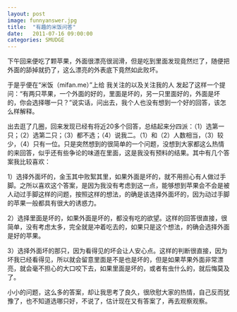 ```yaml
---
layout: post
image: funnyanswer.jpg
title:  "有趣的米饭问答"
date:   2011-07-16 09:00:00
categories: SMUDGE
---
```



下午回来便吃了颗苹果，外面很漂亮很润滑，但是吃到里面发现竟然烂了，随便把外面的舔掉就扔了，这么漂亮的外表底下竟然如此败坏。





于是乎便在“米饭（mifan.me）”上给 我关注的以及关注我的人 发起了这样一个提问：“有两只苹果，一个外面的好的，里面是坏的，另一只里面好的，外面是坏的，你会选择哪一只？”说实话，问出去，我个人也没有想到一个好的回答，该怎么样解释。





出去逛了几圈，回来发现已经有将近20多个回答，总结起来分四派：（1）选第一只；（2）选第二只；（3）都不选；（4）说我二。（1）和（2）人数相当，（3）较少，（4）只有一位。只是突然想到的很简单的一个问题，没想到大家都这么热情的来回答，似乎还有些争论的味道在里面，这是我没有预料的结果。其中有几个答案我比较喜欢：





1）选择外面坏的，金玉其中败絮其里，如果外面是坏的，就不用担心有人做过手脚。之所以喜欢这个答案，是因为我没有考虑到这一点，能够想到苹果会不会是被人动过手脚这样的问题，按照这样的想法，的确是该选择外面坏的，因为动过手脚的苹果一般都具有很大的诱惑力。





2）选择里面是坏的，如果外面是坏的，都没有吃的欲望。这样的回答很直接，很简单，没有考虑太多，完全就是冲着吃去的，如果只是这个想法，的确会选择外面是好的苹果。





3）选择外面坏的那只，因为看得见的坏会让人安心点。这样的判断很直接，因为坏我已经看得见，所以就会留意里面是不是也是坏的，但是如果苹果外面非常漂亮，就会毫不担心的大口咬下去，如果里面是坏的，或者有虫什么的，就后悔莫及了。





小小的问题，这么多的答案，却让我思考了良久，很欣慰大家的热情，自己反而犹豫了，也不知道选哪只好，不说了，估计现在又有答案了，再去观察观察。
